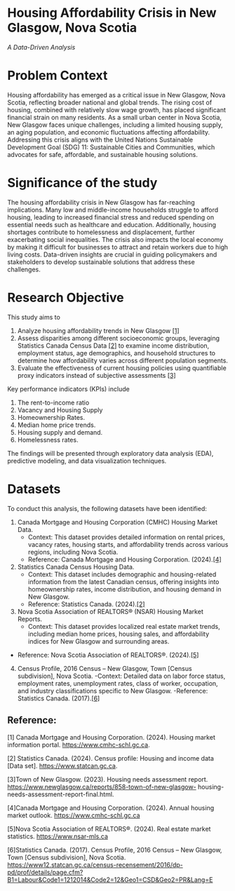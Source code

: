 # Housing Affordability Crisis in New Glasgow, Nova Scotia
*A Data-Driven Analysis*
# Problem Context
Housing affordability has emerged as a critical issue in New Glasgow, Nova Scotia, reflecting broader national and global trends. The rising cost of housing, combined with relatively slow wage growth, has placed significant financial strain on many residents. As a small urban center in Nova Scotia, New Glasgow faces unique challenges, including a limited housing supply, an aging population, and economic fluctuations affecting affordability. Addressing this crisis aligns with the United Nations Sustainable Development Goal (SDG) 11: Sustainable Cities and Communities, which advocates for safe, affordable, and sustainable housing solutions.
# Significance of the study
The housing affordability crisis in New Glasgow has far-reaching implications. Many low and middle-income households struggle to afford housing, leading to increased financial stress and reduced spending on essential needs such as healthcare and education. Additionally, housing shortages contribute to homelessness and displacement, further exacerbating social inequalities. The crisis also impacts the local economy by making it difficult for businesses to attract and retain workers due to high living costs. Data-driven insights are crucial in guiding policymakers and stakeholders to develop sustainable solutions that address these challenges.
# Research Objective
This study aims to 
1. Analyze housing affordability trends in New Glasgow [[1]](#1)
2. Assess disparities among different socioeconomic groups, leveraging Statistics Canada Census Data [[2]](#2) to examine income distribution, employment status, age demographics, and household structures to determine how affordability varies across different population segments.
3. Evaluate the effectiveness of current housing policies using quantifiable proxy indicators instead of subjective assessments [[3]](#3)

Key performance indicators (KPIs) include 
1. The rent-to-income ratio
2. Vacancy and Housing Supply
3. Homeownership Rates.
4. Median home price trends.
5. Housing supply and demand.
6. Homelessness rates.
   
The findings will be presented through exploratory data analysis (EDA), predictive modeling, and data visualization techniques.

# Datasets
To conduct this analysis, the following datasets have been identified:
1.	Canada Mortgage and Housing Corporation (CMHC) Housing Market Data.
    - Context: This dataset provides detailed information on rental prices, vacancy rates, housing starts, and affordability trends across various regions, including Nova Scotia.
    - Reference: Canada Mortgage and Housing Corporation. (2024).[[4]](#4)
2.	Statistics Canada Census Housing Data.
    - Context: This dataset includes demographic and housing-related information from the latest Canadian census, offering insights into homeownership rates, income distribution, and housing demand in New Glasgow.
    - Reference: Statistics Canada. (2024).[[2]](#2)
3.	Nova Scotia Association of REALTORS® (NSAR) Housing Market Reports.
    - Context: This dataset provides localized real estate market trends, including median home prices, housing sales, and affordability indices for New Glasgow and surrounding areas.
   - Reference: Nova Scotia Association of REALTORS®. (2024).[[5]](#5)
4. Census Profile, 2016 Census – New Glasgow, Town [Census subdivision], Nova Scotia.
   -Context: Detailed data on labor force status, employment rates, unemployment rates, class of worker, occupation, and industry classifications specific to New Glasgow.
   -Reference: Statistics Canada. (2017).[[6]](#6)



## Reference:
<a id="1">[1]</a> Canada Mortgage and Housing Corporation. (2024). Housing market information portal. https://www.cmhc-schl.gc.ca.

<a id="2">[2]</a> Statistics Canada. (2024). Census profile: Housing and income data [Data set]. https://www.statcan.gc.ca.

<a id="3">[3]</a>Town of New Glasgow. (2023). Housing needs assessment report. https://www.newglasgow.ca/reports/858-town-of-new-glasgow- housing-needs-assessment-report-final.html.

<a id="4">[4]</a>Canada Mortgage and Housing Corporation. (2024). Annual housing market outlook. https://www.cmhc-schl.gc.ca

<a id="5">[5]</a>Nova Scotia Association of REALTORS®. (2024). Real estate market statistics. https://www.nsar-mls.ca

<a id="6">[6]</a>Statistics Canada. (2017). Census Profile, 2016 Census – New Glasgow, Town [Census subdivision], Nova Scotia. https://www12.statcan.gc.ca/census-recensement/2016/dp-pd/prof/details/page.cfm?B1=Labour&Code1=1212014&Code2=12&Geo1=CSD&Geo2=PR&Lang=E

